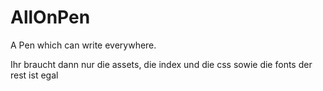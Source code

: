 # AllOnPen
A Pen which can write everywhere.

Ihr braucht dann nur die assets, die index und die css sowie die fonts der rest ist egal
